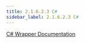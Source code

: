 ```yaml
---
title: 2.1.6.2.3 C#
sidebar_label: 2.1.6.2.3 C#
---
```


[C# Wrapper Documentation](../../../artifacts/glasswall_sdk_wrappers-rebuild-c_sharp.docx)